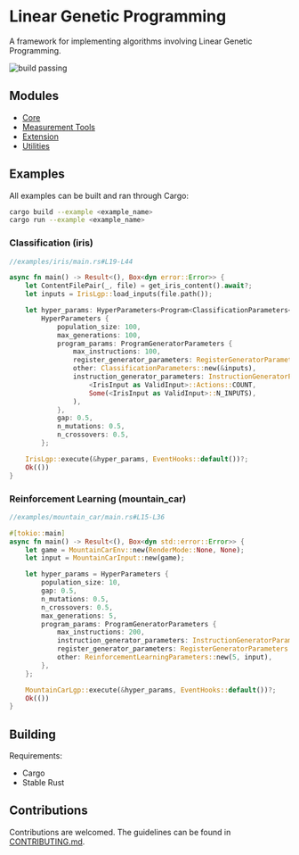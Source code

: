 # Linear Genetic Programming

A framework for implementing algorithms involving Linear Genetic Programming.

![build passing](https://github.com/urmzd/linear-genetic-programming/actions/workflows/develop.yml/badge.svg)

## Modules

-   [Core](src/core/)
-   [Measurement Tools](src/measure/)
-   [Extension](src/extensions/)
-   [Utilities](src/utils/)

## Examples

All examples can be built and ran through Cargo:

```bash
cargo build --example <example_name>
cargo run --example <example_name>
```

### Classification (iris)

```rust
//examples/iris/main.rs#L19-L44

async fn main() -> Result<(), Box<dyn error::Error>> {
    let ContentFilePair(_, file) = get_iris_content().await?;
    let inputs = IrisLgp::load_inputs(file.path());

    let hyper_params: HyperParameters<Program<ClassificationParameters<IrisInput>>> =
        HyperParameters {
            population_size: 100,
            max_generations: 100,
            program_params: ProgramGeneratorParameters {
                max_instructions: 100,
                register_generator_parameters: RegisterGeneratorParameters::new(1),
                other: ClassificationParameters::new(&inputs),
                instruction_generator_parameters: InstructionGeneratorParameters::new(
                    <IrisInput as ValidInput>::Actions::COUNT,
                    Some(<IrisInput as ValidInput>::N_INPUTS),
                ),
            },
            gap: 0.5,
            n_mutations: 0.5,
            n_crossovers: 0.5,
        };

    IrisLgp::execute(&hyper_params, EventHooks::default())?;
    Ok(())
}

```

### Reinforcement Learning (mountain_car)

```rust
//examples/mountain_car/main.rs#L15-L36

#[tokio::main]
async fn main() -> Result<(), Box<dyn std::error::Error>> {
    let game = MountainCarEnv::new(RenderMode::None, None);
    let input = MountainCarInput::new(game);

    let hyper_params = HyperParameters {
        population_size: 10,
        gap: 0.5,
        n_mutations: 0.5,
        n_crossovers: 0.5,
        max_generations: 5,
        program_params: ProgramGeneratorParameters {
            max_instructions: 200,
            instruction_generator_parameters: InstructionGeneratorParameters::new(6, None),
            register_generator_parameters: RegisterGeneratorParameters::new(3),
            other: ReinforcementLearningParameters::new(5, input),
        },
    };

    MountainCarLgp::execute(&hyper_params, EventHooks::default())?;
    Ok(())
}
```

## Building

Requirements:

-   Cargo
-   Stable Rust

## Contributions

Contributions are welcomed. The guidelines can be found in [CONTRIBUTING.md](./CONTRIBUTING.md).
